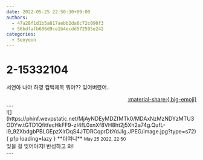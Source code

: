 ```yaml
---
date: 2022-05-25 22:50:30+09:00
authors:
  - 47a28f1d1b5a817aebb2da6c72c090f3
  - 56bdfafb606d9ce1b4ecdd572595e242
categories:
  - Seoyeon
---
```


# 2-15332104

<div class="post-container" markdown="1">
<div class="content-container md-sidebar__scrollwrap" markdown="1">

서연아 나야 하영 컴백제목 뭐야?? 잊어버렸어..

</div>
</div>

<div style="text-align: right;" markdown="1">
<a href="https://weverse.io/fromis9/fanpost/2-15332104" style="text-align: right;">:material-share:{.big-emoji}</a>
</div>
---

<div class="comments-container md-sidebar__scrollwrap" markdown="1">
<div class="comment" markdown="1">
<div class='id-container' markdown="1">
![](https://phinf.wevpstatic.net/MjAyNDEyMDZfMTk0/MDAxNzMzNDYzMTU3ODYw.tGTD1QfitfecHkFF9-zI4fL0xnXf8VH8ht2j5Xh2a74g.QufL-i9_92XbdgbPBLGEpzXIrDqS4JTDRCqprDbYdJIg.JPEG/image.jpg?type=s72){ pfp loading=lazy }
**<span class="artist">더여니</span>** <small>May 25 2022, 22:50</small><br>
</div>
<div class='comment-body' markdown="1">
잊을 걸 잊어야지! 반성하고 와!
</div>
</div>
</div>
---
